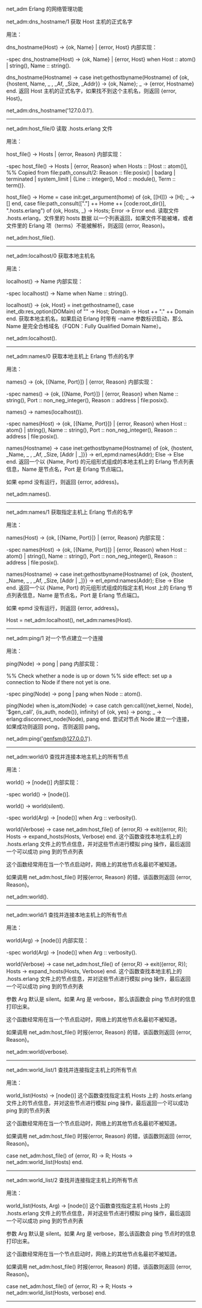 net_adm Erlang 的网络管理功能

net_adm:dns_hostname/1
获取 Host 主机的正式名字

用法：

dns_hostname(Host) -> {ok, Name} | {error, Host}
内部实现：

-spec dns_hostname(Host) -> {ok, Name} | {error, Host} when
      Host :: atom() | string(),
      Name :: string().

dns_hostname(Hostname) ->
    case inet:gethostbyname(Hostname) of
	{ok,{hostent, Name, _ , _Af, _Size, _Addr}} ->
	    {ok, Name};
	_ ->
	    {error, Hostname}
    end.
返回 Host 主机的正式名字，如果找不到这个主机名，则返回 {error, Host}。

net_adm:dns_hostname('127.0.0.1').

----------
net_adm:host_file/0
读取 .hosts.erlang 文件

用法：

host_file() -> Hosts | {error, Reason}
内部实现：

-spec host_file() -> Hosts | {error, Reason} when
      Hosts :: [Host :: atom()],
      %% Copied from file:path_consult/2:
      Reason :: file:posix() | badarg | terminated | system_limit
              | {Line :: integer(), Mod :: module(), Term :: term()}.

host_file() ->
    Home = case init:get_argument(home) of
	       {ok, [[H]]} -> [H];
	       _ -> []
	   end,
    case file:path_consult(["."] ++ Home ++ [code:root_dir()], ".hosts.erlang") of
	{ok, Hosts, _} -> Hosts;
	Error -> Error
    end.
读取文件 .hosts.erlang，文件里的 hosts 数据 以一个列表返回，如果文件不能被堵，或者文件里的 Erlang 项（terms）不能被解析，则返回 {error, Reason}。

net_adm:host_file().

----------
net_adm:localhost/0
获取本地主机名

用法：

localhost() -> Name
内部实现：

-spec localhost() -> Name when
      Name :: string().

localhost() ->
    {ok, Host} = inet:gethostname(),
    case inet_db:res_option(DOMain) of
	"" -> Host;
	Domain -> Host ++ "." ++ Domain
    end.
获取本地主机名，如果启动 Erlang 时带有 -name 参数标识启动，那么 Name 是完全合格域名（FQDN：Fully Qualified Domain Name）。

net_adm:localhost().

----------
net_adm:names/0
获取本地主机上 Erlang 节点的名字

用法：

names() -> {ok, [{Name, Port}]} | {error, Reason}
内部实现：

-spec names() -> {ok, [{Name, Port}]} | {error, Reason} when
      Name :: string(),
      Port :: non_neg_integer(),
      Reason :: address | file:posix().

names() ->
    names(localhost()).


-spec names(Host) -> {ok, [{Name, Port}]} | {error, Reason} when
      Host :: atom() | string(),
      Name :: string(),
      Port :: non_neg_integer(),
      Reason :: address | file:posix().

names(Hostname) ->
    case inet:gethostbyname(Hostname) of
	{ok, {hostent, _Name, _ , _Af, _Size, [Addr | _]}} ->
	    erl_epmd:names(Addr);
	Else ->
	    Else
    end.
返回一个以 {Name, Port} 的元组形式组成的本地主机上的 Erlang 节点列表信息，Name 是节点名，Port 是 Erlang 节点端口。

如果 epmd 没有运行，则返回 {error, address}。

net_adm:names().

----------
net_adm:names/1
获取指定主机上 Erlang 节点的名字

用法：

names(Host) -> {ok, [{Name, Port}]} | {error, Reason}
内部实现：

-spec names(Host) -> {ok, [{Name, Port}]} | {error, Reason} when
      Host :: atom() | string(),
      Name :: string(),
      Port :: non_neg_integer(),
      Reason :: address | file:posix().
 
names(Hostname) ->
    case inet:gethostbyname(Hostname) of
    {ok, {hostent, _Name, _ , _Af, _Size, [Addr | _]}} ->
        erl_epmd:names(Addr);
    Else ->
        Else
    end.
返回一个以 {Name, Port} 的元组形式组成的指定主机 Host 上的 Erlang 节点列表信息，Name 是节点名，Port 是 Erlang 节点端口。

如果 epmd 没有运行，则返回 {error, address}。

Host = net_adm:localhost(),
net_adm:names(Host).

----------
net_adm:ping/1
对一个节点建立一个连接

用法：

ping(Node) -> pong | pang
内部实现：

%% Check whether a node is up or down
%%  side effect: set up a connection to Node if there not yet is one.

-spec ping(Node) -> pong | pang when
      Node :: atom().

ping(Node) when is_atom(Node) ->
    case catch gen:call({net_kernel, Node},
			'$gen_call',
			{is_auth, node()},
			infinity) of
	{ok, yes} -> pong;
	_ ->
	    erlang:disconnect_node(Node),
	    pang
    end.
尝试对节点 Node 建立一个连接，如果成功则返回 pong，否则返回 pang。

net_adm:ping('genfsm@127.0.0.1').

----------
net_adm:world/0
查找并连接本地主机上的所有节点

用法：

world() -> [node()]
内部实现：

-spec world() -> [node()].

world() ->
    world(silent).

-spec world(Arg) -> [node()] when
      Arg :: verbosity().

world(Verbose) ->
    case net_adm:host_file() of
        {error,R} -> exit({error, R});
        Hosts -> expand_hosts(Hosts, Verbose)
    end.
这个函数查找本地主机上的 .hosts.erlang 文件上的节点信息，并对这些节点进行模拟 ping 操作，最后返回一个可以成功 ping 到的节点列表

这个函数经常用在当一个节点启动时，网络上的其他节点名最初不被知道。

如果调用 net_adm:host_file() 时报{error, Reason} 的错，该函数则返回 {error, Reason}。

net_adm:world().

----------
net_adm:world/1
查找并连接本地主机上的所有节点

用法：

world(Arg) -> [node()]
内部实现：

-spec world(Arg) -> [node()] when
      Arg :: verbosity().

world(Verbose) ->
    case net_adm:host_file() of
        {error,R} -> exit({error, R});
        Hosts -> expand_hosts(Hosts, Verbose)
    end.
这个函数查找本地主机上的 .hosts.erlang 文件上的节点信息，并对这些节点进行模拟 ping 操作，最后返回一个可以成功 ping 到的节点列表

参数 Arg 默认是 silent。如果 Arg 是 verbose，那么该函数会 ping 节点时的信息打印出来。

这个函数经常用在当一个节点启动时，网络上的其他节点名最初不被知道。

如果调用 net_adm:host_file() 时报{error, Reason} 的错，该函数则返回 {error, Reason}。

net_adm:world(verbose).

----------
net_adm:world_list/1
查找并连接指定主机上的所有节点

用法：

world_list(Hosts) -> [node()]
这个函数查找指定主机 Hosts 上的 .hosts.erlang 文件上的节点信息，并对这些节点进行模拟 ping 操作，最后返回一个可以成功 ping 到的节点列表

这个函数经常用在当一个节点启动时，网络上的其他节点名最初不被知道。

如果调用 net_adm:host_file() 时报{error, Reason} 的错，该函数则返回 {error, Reason}。

case net_adm:host_file() of
    {error, R} ->
        R; 
    Hosts -> 
        net_adm:world_list(Hosts)
end.

----------
net_adm:world_list/2
查找并连接指定主机上的所有节点

用法：

world_list(Hosts, Arg) -> [node()]
这个函数查找指定主机 Hosts 上的 .hosts.erlang 文件上的节点信息，并对这些节点进行模拟 ping 操作，最后返回一个可以成功 ping 到的节点列表

参数 Arg 默认是 silent。如果 Arg 是 verbose，那么该函数会 ping 节点时的信息打印出来。

这个函数经常用在当一个节点启动时，网络上的其他节点名最初不被知道。

如果调用 net_adm:host_file() 时报{error, Reason} 的错，该函数则返回 {error, Reason}。

case net_adm:host_file() of
    {error, R} ->
        R; 
    Hosts -> 
        net_adm:world_list(Hosts, verbose)
end.

----------
